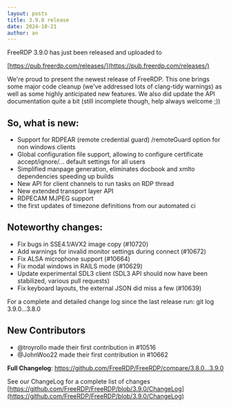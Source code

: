 ```yaml
---
layout: posts
title: 3.9.0 release
date: 2024-10-21
author: an
---
```


FreeRDP 3.9.0 has just been released and uploaded to

[https://pub.freerdp.com/releases/](https://pub.freerdp.com/releases/)

 We're proud to present the newest release of FreeRDP.
 This one brings some major code cleanup (we've addressed lots of clang-tidy
 warnings) as well as some highly anticipated new features.
 We also did update the API documentation quite a bit (still incomplete though,
 help always welcome ;))

## So, what is new:
 * Support for RDPEAR (remote credential guard) /remoteGuard option for non windows clients
 * Global configuration file support, allowing to configure certificate
   accept/ignore/... default settings for all users
 * Simplified manpage generation, eliminates docbook and xmlto dependencies
   speeding up builds
 * New API for client channels to run tasks on RDP thread
 * New extended transport layer API
 * RDPECAM MJPEG support
 * the first updates of timezone definitions from our automated ci

## Noteworthy changes:
 * Fix bugs in SSE4.1/AVX2 image copy (#10720)
 * Add warnings for invalid monitor settings during connect (#10672)
 * Fix ALSA microphone support (#10664)
 * Fix modal windows in RAILS mode (#10629)
 * Update experimental SDL3 client (SDL3 API should now have been stabilized,
   various pull requests)
 * Fix keyboard layouts, the external JSON did miss a few (#10639)

 For a complete and detailed change log since the last release run:
 git log 3.9.0...3.8.0


## New Contributors
  * @troyrollo made their first contribution in #10516
  * @JohnWoo22 made their first contribution in #10662

**Full Changelog**: https://github.com/FreeRDP/FreeRDP/compare/3.8.0...3.9.0

See our ChangeLog for a complete list of changes [https://github.com/FreeRDP/FreeRDP/blob/3.9.0/ChangeLog](https://github.com/FreeRDP/FreeRDP/blob/3.9.0/ChangeLog)
